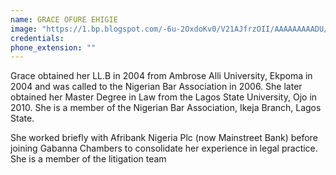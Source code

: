 ```yaml
---
name: GRACE OFURE EHIGIE
image: "https://1.bp.blogspot.com/-6u-2OxdoKv0/V21AJfrzOII/AAAAAAAAADU/3rR9ClDw7Y0hCVG7PXKT0iP2W2dXy3gSwCKgB/s200/Grace%2BOmo.png"
credentials: 
phone_extension: ""
---
```

<p>
Grace obtained her LL.B in 2004 from Ambrose Alli University, Ekpoma in 2004 and was called to the Nigerian Bar Association in 2006. She later obtained her Master Degree in Law from the Lagos State University, Ojo in 2010. She is a member of the Nigerian Bar Association, Ikeja Branch, Lagos State. 
</p>
<p>
She worked briefly with Afribank Nigeria Plc (now Mainstreet Bank) before joining Gabanna Chambers to consolidate her experience in legal practice. She is a member of the litigation team 
</p>